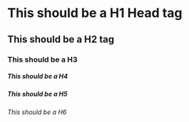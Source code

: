 # This should be a H1 Head tag
## This should be a H2 tag
### This should be a H3
##### This should be a H4
##### This should be a H5
###### This should be a H6
